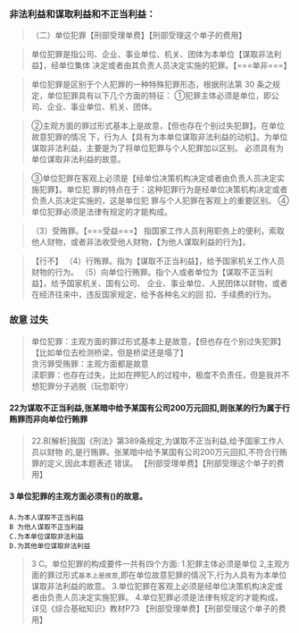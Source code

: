 ### 非法利益和谋取利益和不正当利益：
>   （二）单位犯罪【刑部受理单费】【刑部受理这个单子的费用】

>   单位犯罪是指公司、企业、事业单位、机关、团体为本单位【谋取非法利益】，经单位集体
    决定或者由其负责人员决定实施的犯罪。【===单非===】
    
>   单位犯罪是区别于个人犯罪的一种特殊犯罪形态，根据刑法第 30 条之规定，单位犯罪具有以下几个方面的特征：
>   ①犯罪主体必须是单位，即公司、企业、事业单位、机关、团体。

>   ②主观方面的罪过形式基本上是故意，【但也存在个别过失犯罪】。在单位故意犯罪的情况
    下，行为人【具有为本单位谋取非法利益的动机】。为单位谋取非法利益，主要是为了将单位犯罪与个人犯罪加以区别。
    必须具有为单位谋取非法利益的故意。
    
>   ③单位犯罪在客观上必须是【经单位决策机构决定或者由负责人员决定实施犯罪】。单位犯
    罪的特点在于：这种犯罪行为是经单位决策机构决定或者负责人员决定实施的，这是单位犯
    罪与个人犯罪在客观上的重要区别。
    ④单位犯罪必须是法律有规定的才能构成。

>   （3）受贿罪。【===受益===】
    指国家工作人员利用职务上的便利，索取他人财物，或者非法收受他人财物，【为他人谋取利益的行为】。

>   【行不】
    （4）行贿罪。指为【谋取不正当利益】，给予国家机关工作人员财物的行为。
    （5）向单位行贿罪。指个人或者单位为【谋取不正当利益】，给予国家机关、国有公司、
    企业、事业单位、人民团体以财物，或者在经济往来中，违反国家规定，给予各种名义的回
    扣、手续费的行为。

### 故意 过失
>   单位犯罪：主观方面的罪过形式基本上是故意，【但也存在个别过失犯罪】【比如单位去检测桥梁，但是桥梁还是塌了】   
    贪污罪受贿罪：主观方面都是故意   
    渎职罪：也存在过失，比如在押犯人的过程中，极度不负责任，但是我并不想犯罪分子逃脱（玩忽职守）   

#### 22为谋取不正当利益,张某暗中给予某国有公司200万元回扣,则张某的行为属于行贿罪而非向单位行贿罪
>   22.B[解析]我国《刑法》第389条规定,为谋取不正当利益,给予国家工作人员以财物
    的,是行贿罪。张某暗中给予某国有公司200万元回扣,不符合行贿罪的定义,因此本题表述
    错误。
    【刑部受理单费】【刑部受理这个单子的费用】    

#### 3 单位犯罪的主观方面必须有()的故意。
    A.为本人谋取不正当利益
    B 为他人谋取不正当利益
    C.为本单位谋取非法利益
    D.为其他单位谋取非法利益
>   3 C。单位犯罪的构成要件一共有四个方面:
1.犯罪主体必须是单位
2,主观方面的罪过形式`基本上是故意`,即在单位故意犯罪的情况下,行为人具有为本单位谋取非法利益的故意。
3.单位犯罪在客观上必须是经单位决策机构决定或者由负责人员决定实施犯罪。
4.单位犯罪必须是法律有规定的才能构成。详见《综合基础知识》教材P73
    【刑部受理单费】【刑部受理这个单子的费用】
        